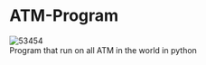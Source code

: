 # ATM-Program
![53454](https://user-images.githubusercontent.com/49365063/151123717-d97c783d-d342-43ed-b1fc-cc35d1b34177.jpg)
<br>
Program that run on all ATM in the world in python 
